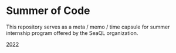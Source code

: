 # Summer of Code

This repository serves as a meta / memo / time capsule for summer internship program offered by the SeaQL organization.  

[2022](/2022)
